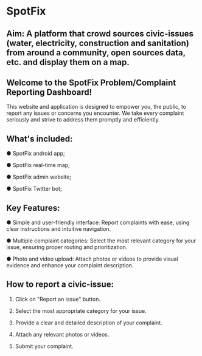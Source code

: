 # SpotFix
## Aim: A platform that crowd sources civic-issues (water, electricity, construction and sanitation) from around a community, open sources data, etc. and display them on a map.

## Welcome to the SpotFix Problem/Complaint Reporting Dashboard!
This website and application is designed to empower you, the public, to report any issues or concerns you encounter. We take every complaint seriously and strive to address them promptly and
efficiently.

## What's included:

● SpotFix android app;

● SpotFix real-time map;

● SpotFix admin website;

● SpotFix Twitter bot;

## Key Features:
 
 ● Simple and user-friendly interface: Report complaints with ease, using clear instructions and intuitive navigation.
 
 ● Multiple complaint categories: Select the most relevant category for your issue, ensuring proper routing and prioritization.

 ● Photo and video upload: Attach photos or videos to provide visual evidence and enhance your complaint description.

## How to report a civic-issue:
 
 1. Click on "Report an issue" button.
 
 2. Select the most appropriate category for your issue.
 
 3. Provide a clear and detailed description of your complaint.
 
 4. Attach any relevant photos or videos.
 
 5. Submit your complaint.
